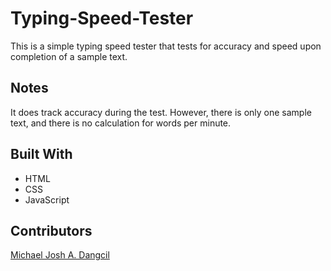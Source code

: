 # Typing-Speed-Tester
This is a simple typing speed tester that tests for accuracy and speed upon completion of a sample text.

## Notes
It does track accuracy during the test. However, there is only one sample text, and there is no calculation for words per minute.

## Built With
+ HTML
+ CSS
+ JavaScript

## Contributors
[Michael Josh A. Dangcil](https://github.com/MichaelJoshDangcil)
